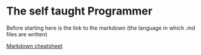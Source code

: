 # The self taught Programmer

Before starting here is the link to the markdown (the language in which .md files are written)<br/>

[Markdown cheatsheet](./markdown_cheatsheet/README.md "markdown cheatsheet")

